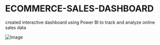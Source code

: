 # ECOMMERCE-SALES-DASHBOARD
created interactive dashboard using Power BI to track and analyze online sales data

![Image](https://github.com/user-attachments/assets/a3929337-3975-4caa-965a-50e94ea80332)
